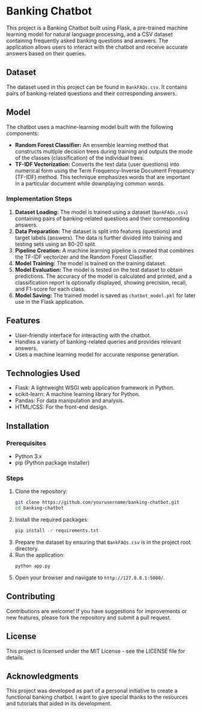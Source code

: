# Banking Chatbot

This project is a Banking Chatbot built using Flask, a pre-trained machine learning model for natural language processing, and a CSV dataset containing frequently asked banking questions and answers. The application allows users to interact with the chatbot and receive accurate answers based on their queries.

## Dataset
The dataset used in this project can be found in `BankFAQs.csv`. It contains pairs of banking-related questions and their corresponding answers.

## Model
The chatbot uses a machine-learning model built with the following components:

- **Random Forest Classifier:** An ensemble learning method that constructs multiple decision trees during training and outputs the mode of the classes (classification) of the individual trees.
- **TF-IDF Vectorization:** Converts the text data (user questions) into numerical form using the Term Frequency-Inverse Document Frequency (TF-IDF) method. This technique emphasizes words that are important in a particular document while downplaying common words.

### Implementation Steps
1. **Dataset Loading:** The model is trained using a dataset (`BankFAQs.csv`) containing pairs of banking-related questions and their corresponding answers.
2. **Data Preparation:** The dataset is split into features (questions) and target labels (answers). The data is further divided into training and testing sets using an 80-20 split.
3. **Pipeline Creation:** A machine learning pipeline is created that combines the TF-IDF vectorizer and the Random Forest Classifier.
4. **Model Training:** The model is trained on the training dataset.
5. **Model Evaluation:** The model is tested on the test dataset to obtain predictions. The accuracy of the model is calculated and printed, and a classification report is optionally displayed, showing precision, recall, and F1-score for each class.
6. **Model Saving:** The trained model is saved as `chatbot_model.pkl` for later use in the Flask application.

## Features
- User-friendly interface for interacting with the chatbot.
- Handles a variety of banking-related queries and provides relevant answers.
- Uses a machine learning model for accurate response generation.

## Technologies Used
- Flask: A lightweight WSGI web application framework in Python.
- scikit-learn: A machine learning library for Python.
- Pandas: For data manipulation and analysis.
- HTML/CSS: For the front-end design.

## Installation
### Prerequisites
- Python 3.x
- pip (Python package installer)

### Steps
1. Clone the repository:
    ```bash
    git clone https://github.com/yourusername/banking-chatbot.git
    cd banking-chatbot
    ```
2. Install the required packages:
    ```bash
    pip install -r requirements.txt
    ```
3. Prepare the dataset by ensuring that `BankFAQs.csv` is in the project root directory.
4. Run the application:
    ```bash
    python app.py
    ```
5. Open your browser and navigate to `http://127.0.0.1:5000/`.

## Contributing
Contributions are welcome! If you have suggestions for improvements or new features, please fork the repository and submit a pull request.

## License
This project is licensed under the MIT License - see the LICENSE file for details.

## Acknowledgments
This project was developed as part of a personal initiative to create a functional banking chatbot. I want to give special thanks to the resources and tutorials that aided in its development.
